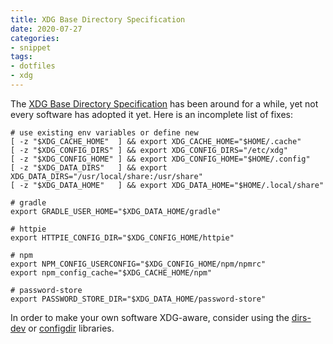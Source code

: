 ```yaml
---
title: XDG Base Directory Specification
date: 2020-07-27
categories:
- snippet
tags:
- dotfiles
- xdg
---
```


The [XDG Base Directory Specification](https://specifications.freedesktop.org/basedir-spec/basedir-spec-latest.html) has been around for a while, yet not every software has adopted it yet. Here is an incomplete list of fixes:

```shell script
# use existing env variables or define new
[ -z "$XDG_CACHE_HOME"  ] && export XDG_CACHE_HOME="$HOME/.cache"
[ -z "$XDG_CONFIG_DIRS" ] && export XDG_CONFIG_DIRS="/etc/xdg"
[ -z "$XDG_CONFIG_HOME" ] && export XDG_CONFIG_HOME="$HOME/.config"
[ -z "$XDG_DATA_DIRS"   ] && export XDG_DATA_DIRS="/usr/local/share:/usr/share"
[ -z "$XDG_DATA_HOME"   ] && export XDG_DATA_HOME="$HOME/.local/share"

# gradle
export GRADLE_USER_HOME="$XDG_DATA_HOME/gradle"

# httpie
export HTTPIE_CONFIG_DIR="$XDG_CONFIG_HOME/httpie"

# npm
export NPM_CONFIG_USERCONFIG="$XDG_CONFIG_HOME/npm/npmrc"
export npm_config_cache="$XDG_CACHE_HOME/npm"

# password-store
export PASSWORD_STORE_DIR="$XDG_DATA_HOME/password-store"
```

In order to make your own software XDG-aware, consider using the [dirs-dev](https://github.com/dirs-dev) or [configdir](https://github.com/shibukawa/configdir) libraries.
